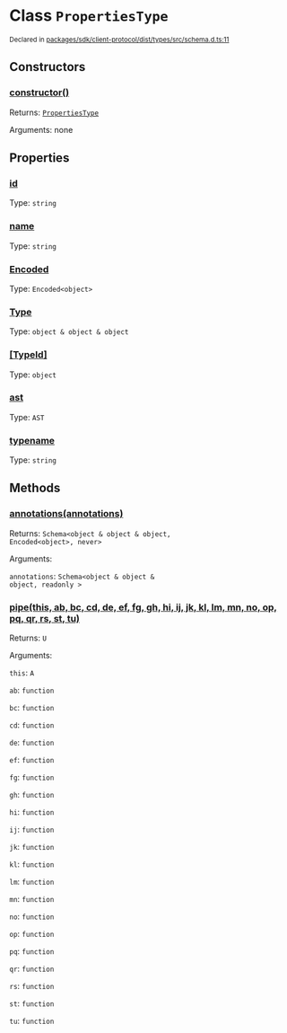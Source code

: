 # Class `PropertiesType`
<sub>Declared in [packages/sdk/client-protocol/dist/types/src/schema.d.ts:11]()</sub>




## Constructors
### [constructor()]()




Returns: <code>[PropertiesType](/api/@dxos/react-client/classes/PropertiesType)</code>

Arguments: none





## Properties
### [id]()
Type: <code>string</code>



### [name]()
Type: <code>string</code>



### [Encoded]()
Type: <code>Encoded&lt;object&gt;</code>



### [Type]()
Type: <code>object & object & object</code>



### [[TypeId]]()
Type: <code>object</code>



### [ast]()
Type: <code>AST</code>



### [typename]()
Type: <code>string</code>




## Methods
### [annotations(annotations)]()




Returns: <code>Schema&lt;object & object & object, Encoded&lt;object&gt;, never&gt;</code>

Arguments: 

`annotations`: <code>Schema&lt;object & object & object, readonly &gt;</code>


### [pipe(this, ab, bc, cd, de, ef, fg, gh, hi, ij, jk, kl, lm, mn, no, op, pq, qr, rs, st, tu)]()




Returns: <code>U</code>

Arguments: 

`this`: <code>A</code>

`ab`: <code>function</code>

`bc`: <code>function</code>

`cd`: <code>function</code>

`de`: <code>function</code>

`ef`: <code>function</code>

`fg`: <code>function</code>

`gh`: <code>function</code>

`hi`: <code>function</code>

`ij`: <code>function</code>

`jk`: <code>function</code>

`kl`: <code>function</code>

`lm`: <code>function</code>

`mn`: <code>function</code>

`no`: <code>function</code>

`op`: <code>function</code>

`pq`: <code>function</code>

`qr`: <code>function</code>

`rs`: <code>function</code>

`st`: <code>function</code>

`tu`: <code>function</code>


